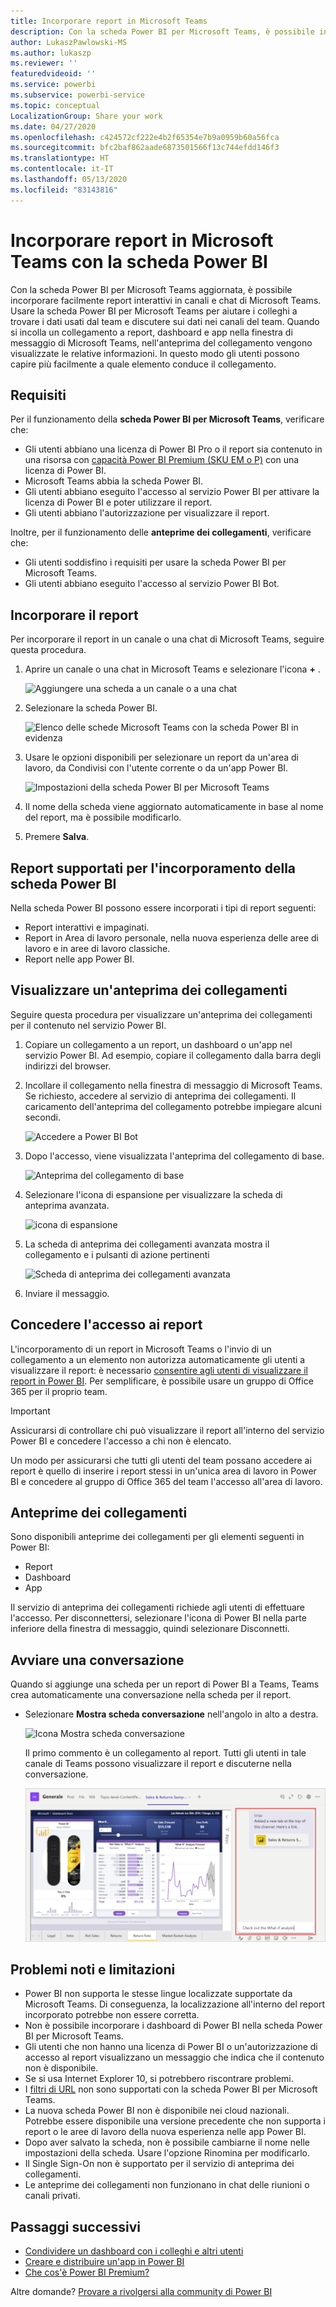 ```yaml
---
title: Incorporare report in Microsoft Teams
description: Con la scheda Power BI per Microsoft Teams, è possibile incorporare facilmente report interattivi in canali e chat.
author: LukaszPawlowski-MS
ms.author: lukaszp
ms.reviewer: ''
featuredvideoid: ''
ms.service: powerbi
ms.subservice: powerbi-service
ms.topic: conceptual
LocalizationGroup: Share your work
ms.date: 04/27/2020
ms.openlocfilehash: c424572cf222e4b2f65354e7b9a0959b60a56fca
ms.sourcegitcommit: bfc2baf862aade6873501566f13c744efdd146f3
ms.translationtype: HT
ms.contentlocale: it-IT
ms.lasthandoff: 05/13/2020
ms.locfileid: "83143816"
---
```

# <a name="embed-reports-in-microsoft-teams-with-the-power-bi-tab"></a>Incorporare report in Microsoft Teams con la scheda Power BI

Con la scheda Power BI per Microsoft Teams aggiornata, è possibile incorporare facilmente report interattivi in canali e chat di Microsoft Teams. Usare la scheda Power BI per Microsoft Teams per aiutare i colleghi a trovare i dati usati dal team e discutere sui dati nei canali del team.  Quando si incolla un collegamento a report, dashboard e app nella finestra di messaggio di Microsoft Teams, nell'anteprima del collegamento vengono visualizzate le relative informazioni. In questo modo gli utenti possono capire più facilmente a quale elemento conduce il collegamento.

## <a name="requirements"></a>Requisiti

Per il funzionamento della **scheda Power BI per Microsoft Teams**, verificare che:

- Gli utenti abbiano una licenza di Power BI Pro o il report sia contenuto in una risorsa con [capacità Power BI Premium (SKU EM o P)](../admin/service-premium-what-is.md) con una licenza di Power BI.
- Microsoft Teams abbia la scheda Power BI.
- Gli utenti abbiano eseguito l'accesso al servizio Power BI per attivare la licenza di Power BI e poter utilizzare il report.
- Gli utenti abbiano l'autorizzazione per visualizzare il report.

Inoltre, per il funzionamento delle **anteprime dei collegamenti**, verificare che:
- Gli utenti soddisfino i requisiti per usare la scheda Power BI per Microsoft Teams.
- Gli utenti abbiano eseguito l'accesso al servizio Power BI Bot. 


## <a name="embed-your-report"></a>Incorporare il report

Per incorporare il report in un canale o una chat di Microsoft Teams, seguire questa procedura.

1. Aprire un canale o una chat in Microsoft Teams e selezionare l'icona **+** .

    ![Aggiungere una scheda a un canale o a una chat](media/service-embed-report-microsoft-teams/service-embed-report-microsoft-teams-add.png)

2. Selezionare la scheda Power BI.

    ![Elenco delle schede Microsoft Teams con la scheda Power BI in evidenza](media/service-embed-report-microsoft-teams/service-embed-report-microsoft-teams-tab.png)

3. Usare le opzioni disponibili per selezionare un report da un'area di lavoro, da Condivisi con l'utente corrente o da un'app Power BI.

    ![Impostazioni della scheda Power BI per Microsoft Teams](media/service-embed-report-microsoft-teams/service-embed-report-microsoft-teams-tab-settings.png)

4. Il nome della scheda viene aggiornato automaticamente in base al nome del report, ma è possibile modificarlo. 

5. Premere **Salva**.

## <a name="supported-reports-for-embedding-the-power-bi-tab"></a>Report supportati per l'incorporamento della scheda Power BI
Nella scheda Power BI possono essere incorporati i tipi di report seguenti:

- Report interattivi e impaginati.
- Report in Area di lavoro personale, nella nuova esperienza delle aree di lavoro e in aree di lavoro classiche.
- Report nelle app Power BI.

## <a name="get-a-link-preview"></a>Visualizzare un'anteprima dei collegamenti

Seguire questa procedura per visualizzare un'anteprima dei collegamenti per il contenuto nel servizio Power BI.

1. Copiare un collegamento a un report, un dashboard o un'app nel servizio Power BI. Ad esempio, copiare il collegamento dalla barra degli indirizzi del browser.

2. Incollare il collegamento nella finestra di messaggio di Microsoft Teams. Se richiesto, accedere al servizio di anteprima dei collegamenti. Il caricamento dell'anteprima del collegamento potrebbe impiegare alcuni secondi.

    ![Accedere a Power BI Bot](media/service-embed-report-microsoft-teams/service-teams-link-preview-sign-in-needed.png)

3. Dopo l'accesso, viene visualizzata l'anteprima del collegamento di base.

    ![Anteprima del collegamento di base](media/service-embed-report-microsoft-teams/service-teams-link-preview-basic.png)

4. Selezionare l'icona di espansione per visualizzare la scheda di anteprima avanzata.

    ![icona di espansione](media/service-embed-report-microsoft-teams/service-teams-link-preview-expand-icon.png)

5. La scheda di anteprima dei collegamenti avanzata mostra il collegamento e i pulsanti di azione pertinenti

    ![Scheda di anteprima dei collegamenti avanzata](media/service-embed-report-microsoft-teams/service-teams-link-preview-nice-card.png)

6. Inviare il messaggio.



## <a name="grant-access-to-reports"></a>Concedere l'accesso ai report

L'incorporamento di un report in Microsoft Teams o l'invio di un collegamento a un elemento non autorizza automaticamente gli utenti a visualizzare il report: è necessario [consentire agli utenti di visualizzare il report in Power BI](service-share-dashboards.md). Per semplificare, è possibile usare un gruppo di Office 365 per il proprio team. 

> [!IMPORTANT]
> Assicurarsi di controllare chi può visualizzare il report all'interno del servizio Power BI e concedere l'accesso a chi non è elencato.

Un modo per assicurarsi che tutti gli utenti del team possano accedere ai report è quello di inserire i report stessi in un'unica area di lavoro in Power BI e concedere al gruppo di Office 365 del team l'accesso all'area di lavoro.

## <a name="link-previews"></a>Anteprime dei collegamenti 

Sono disponibili anteprime dei collegamenti per gli elementi seguenti in Power BI:
- Report
- Dashboard
- App

Il servizio di anteprima dei collegamenti richiede agli utenti di effettuare l'accesso. Per disconnettersi, selezionare l'icona di Power BI nella parte inferiore della finestra di messaggio, quindi selezionare Disconnetti.

## <a name="start-a-conversation"></a>Avviare una conversazione

Quando si aggiunge una scheda per un report di Power BI a Teams, Teams crea automaticamente una conversazione nella scheda per il report. 

- Selezionare **Mostra scheda conversazione** nell'angolo in alto a destra.

    ![Icona Mostra scheda conversazione](media/service-embed-report-microsoft-teams/power-bi-teams-conversation-icon.png)

    Il primo commento è un collegamento al report. Tutti gli utenti in tale canale di Teams possono visualizzare il report e discuterne nella conversazione.

    ![Conversazione nella scheda](media/service-embed-report-microsoft-teams/power-bi-teams-conversation-tab.png)

## <a name="known-issues-and-limitations"></a>Problemi noti e limitazioni

- Power BI non supporta le stesse lingue localizzate supportate da Microsoft Teams. Di conseguenza, la localizzazione all'interno del report incorporato potrebbe non essere corretta.
- Non è possibile incorporare i dashboard di Power BI nella scheda Power BI per Microsoft Teams.
- Gli utenti che non hanno una licenza di Power BI o un'autorizzazione di accesso al report visualizzano un messaggio che indica che il contenuto non è disponibile.
- Se si usa Internet Explorer 10, si potrebbero riscontrare problemi. <!--You can look at the [browsers support for Power BI](../consumer/end-user-browsers.md) and for [Office 365](https://products.office.com/office-system-requirements#Browsers-section). -->
- I [filtri di URL](service-url-filters.md) non sono supportati con la scheda Power BI per Microsoft Teams.
- La nuova scheda Power BI non è disponibile nei cloud nazionali. Potrebbe essere disponibile una versione precedente che non supporta i report o le aree di lavoro della nuova esperienza nelle app Power BI. 
- Dopo aver salvato la scheda, non è possibile cambiarne il nome nelle impostazioni della scheda. Usare l'opzione Rinomina per modificarlo.
- Il Single Sign-On non è supportato per il servizio di anteprima dei collegamenti.
- Le anteprime dei collegamenti non funzionano in chat delle riunioni o canali privati.

## <a name="next-steps"></a>Passaggi successivi
- [Condividere un dashboard con i colleghi e altri utenti](service-share-dashboards.md)  
- [Creare e distribuire un'app in Power BI](service-create-distribute-apps.md)  
- [Che cos'è Power BI Premium?](../admin/service-premium-what-is.md)

Altre domande? [Provare a rivolgersi alla community di Power BI](https://community.powerbi.com/)

